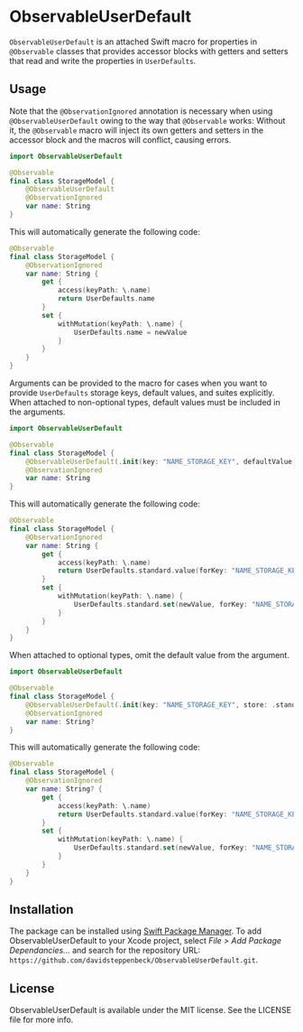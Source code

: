 # ObservableUserDefault

`ObservableUserDefault` is an attached Swift macro for properties in `@Observable` classes that provides accessor blocks with getters and setters that read and write the properties in `UserDefaults`.

## Usage

Note that the `@ObservationIgnored` annotation is necessary when using `@ObservableUserDefault` owing to the way that `@Observable` works: Without it, the `@Observable` macro will inject its own getters and setters in the accessor block and the macros will conflict, causing errors.

```swift
import ObservableUserDefault

@Observable
final class StorageModel {
    @ObservableUserDefault
    @ObservationIgnored
    var name: String
}
```

This will automatically generate the following code:

```swift
@Observable
final class StorageModel {
    @ObservationIgnored
    var name: String {
        get {
            access(keyPath: \.name)
            return UserDefaults.name
        }
        set {
            withMutation(keyPath: \.name) {
                UserDefaults.name = newValue
            }
        }
    }
}
```

Arguments can be provided to the macro for cases when you want to provide `UserDefaults` storage keys, default values, and suites explicitly.
When attached to non-optional types, default values must be included in the arguments.

```swift
import ObservableUserDefault

@Observable
final class StorageModel {
    @ObservableUserDefault(.init(key: "NAME_STORAGE_KEY", defaultValue: "John Appleseed", store: .standard))
    @ObservationIgnored
    var name: String
}
```

This will automatically generate the following code:

```swift
@Observable
final class StorageModel {
    @ObservationIgnored
    var name: String {
        get {
            access(keyPath: \.name)
            return UserDefaults.standard.value(forKey: "NAME_STORAGE_KEY") as? String ?? "John Appleseed"
        }
        set {
            withMutation(keyPath: \.name) {
                UserDefaults.standard.set(newValue, forKey: "NAME_STORAGE_KEY")
            }
        }
    }
}
```

When attached to optional types, omit the default value from the argument.

```swift
import ObservableUserDefault

@Observable
final class StorageModel {
    @ObservableUserDefault(.init(key: "NAME_STORAGE_KEY", store: .standard))
    @ObservationIgnored
    var name: String?
}
```

This will automatically generate the following code:

```swift
@Observable
final class StorageModel {
    @ObservationIgnored
    var name: String? {
        get {
            access(keyPath: \.name)
            return UserDefaults.standard.value(forKey: "NAME_STORAGE_KEY") as? String
        }
        set {
            withMutation(keyPath: \.name) {
                UserDefaults.standard.set(newValue, forKey: "NAME_STORAGE_KEY")
            }
        }
    }
}
```

## Installation

The package can be installed using [Swift Package Manager](https://swift.org/package-manager/). To add ObservableUserDefault to your Xcode project, select *File > Add Package Dependancies...* and search for the repository URL: `https://github.com/davidsteppenbeck/ObservableUserDefault.git`.

## License

ObservableUserDefault is available under the MIT license. See the LICENSE file for more info.
